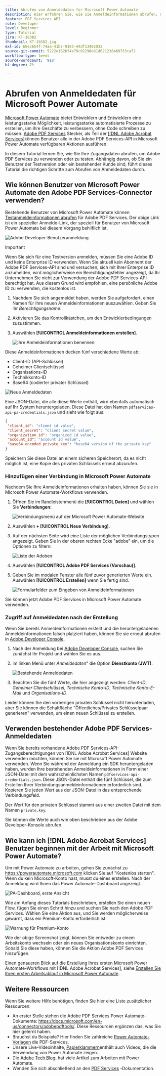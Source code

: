 ```yaml
---
title: Abrufen von Anmeldedaten für Microsoft Power Automate
description: Hier erfahren Sie, wie Sie Anmeldeinformationen abrufen, um Adobe PDF Services zu verwenden oder zu testen.
feature: PDF Services API
role: Developer
level: Beginner
type: Tutorial
jira: KT-10382
thumbnail: KT-10382.jpg
exl-id: 68ec654f-74aa-41b7-9103-44df13402032
source-git-commit: 5222e1626f4e79c02298e81d621216469753ca72
workflow-type: tm+mt
source-wordcount: '918'
ht-degree: 2%

---
```


# Abrufen von Anmeldedaten für Microsoft Power Automate

[Microsoft Power Automate](https://powerautomate.microsoft.com/) bietet Entwicklern und Entwicklern eine leistungsstarke Möglichkeit, leistungsstarke automatisierte Prozesse zu erstellen, um ihre Geschäfte zu verbessern, ohne Code schreiben zu müssen. [Adobe PDF Services](https://us.flow.microsoft.com/en-us/connectors/shared_adobepdftools/adobe-pdf-services/) Stecker, als Teil der [[!DNL Adobe Acrobat Services]](https://developer.adobe.com/document-services)können Benutzer alle in der Adobe PDF Services-API in Microsoft Power Automate verfügbaren Aktionen ausführen.

In diesem Tutorial lernen Sie, wie Sie Ihre Zugangsdaten abrufen, um Adobe PDF Services zu verwenden oder zu testen. Abhängig davon, ob Sie ein Benutzer der Testversion oder ein bestehender Kunde sind, führt dieses Tutorial die richtigen Schritte zum Abrufen von Anmeldedaten durch.

## Wie können Benutzer von Microsoft Power Automate den Adobe PDF Services-Connector verwenden?

Bestehende Benutzer von Microsoft Power Automate können [Testanmeldeinformationen abrufen](https://www.adobe.com/go/powerautomate_getstarted_de) für Adobe PDF Services. Der obige Link ist ein spezieller Anmelde-Link, der speziell für Benutzer von Microsoft Power Automate bei diesem Vorgang behilflich ist.

![Adobe Developer-Benutzeranmeldung](assets/credentials_1.png)


>[!IMPORTANT]
> Wenn Sie sich für eine Testversion anmelden, müssen Sie eine Adobe ID und keine Enterprise ID verwenden. Wenn Sie aktuell kein Abonnent der Adobe PDF Services-API sind und versuchen, sich mit Ihrer Enterprise ID anzumelden, wird möglicherweise ein Berechtigungsfehler angezeigt, da Ihr Unternehmen Sie nicht zur Verwendung der Adobe PDF Services-API berechtigt hat. Aus diesem Grund wird empfohlen, eine persönliche Adobe ID zu verwenden, die kostenlos ist.
>

1. Nachdem Sie sich angemeldet haben, werden Sie aufgefordert, einen Namen für Ihre neuen Anmeldeinformationen auszuwählen. Geben Sie Ihr *Berechtigungsname*.
1. Aktivieren Sie das Kontrollkästchen, um den Entwicklerbedingungen zuzustimmen.
1. Auswählen **[!UICONTROL Anmeldeinformationen erstellen]**.

   ![Ihre Anmeldeinformationen benennen](assets/credentials_2.png)

Diese Anmeldeinformationen decken fünf verschiedene Werte ab:

* Client-ID (API-Schlüssel)
* Geheimer Clientschlüssel
* Organisations-ID
* Technikkonto-ID
* Base64 (codierter privater Schlüssel)

![Neue Anmeldedaten](assets/credentials_3.png)

Eine JSON-Datei, die alle diese Werte enthält, wird ebenfalls automatisch auf Ihr System heruntergeladen. Diese Datei hat den Namen `pdfservices-api-pa-credentials.json` und sieht wie folgt aus:

```json
{
 "client_id": "client id value",
 "client_secret": "client secret value",
 "organization_id": "organized id value",
 "account_id": "account id value",
 "base64_encoded_private_key": "base64 version of the private key"
}
```

Speichern Sie diese Datei an einem sicheren Speicherort, da es nicht möglich ist, eine Kopie des privaten Schlüssels erneut abzurufen.

### Hinzufügen einer Verbindung in Microsoft Power Automate

Nachdem Sie Ihre Anmeldeinformationen erhalten haben, können Sie sie in Microsoft Power Automate-Workflows verwenden.

1. Öffnen Sie im Randleistenmenü die **[!UICONTROL Daten]** und wählen Sie **Verbindungen**:

   ![Verbindungsmenü auf der Microsoft Power Automate-Website](assets/credentials_4.png)

1. Auswählen **+ [!UICONTROL Neue Verbindung]**.

1. Auf der nächsten Seite wird eine Liste der möglichen Verbindungstypen angezeigt. Geben Sie in der oberen rechten Ecke &quot;adobe&quot; ein, um die Optionen zu filtern:

   ![Liste der Adoben](assets/credentials_5.png)

1. Auswählen **[!UICONTROL Adobe PDF Services (Vorschau)]**.
1. Geben Sie im modalen Fenster alle fünf zuvor generierten Werte ein. Auswählen **[!UICONTROL Erstellen]** wenn Sie fertig sind.

   ![Formularfelder zum Eingeben von Anmeldeinformationen](assets/credentials_6.png)

Sie können jetzt Adobe PDF Services in Microsoft Power Automate verwenden.

### Zugriff auf Anmeldedaten nach der Erstellung

Wenn Sie bereits Anmeldeinformationen erstellt und die heruntergeladenen Anmeldeinformationen falsch platziert haben, können Sie sie erneut abrufen in [Adobe Developer Console](https://developer.adobe.com/console).

1. Nach der Anmeldung bei [Adobe Developer Console](https://developer.adobe.com/console), suchen Sie zunächst Ihr Projekt und wählen Sie es aus.
1. Im linken Menü unter *Anmeldedaten*&quot; die Option **Dienstkonto (JWT)**:

   ![Bestehende Anmeldedaten](assets/credentials_7.png)

1. Beachten Sie die fünf Werte, die hier angezeigt werden: *Client-ID*, *Geheimer Clientschlüssel*, *Technische Konto-ID*, *Technische Konto-E-Mail* und *Organisations-ID*.

Leider können Sie den vorherigen privaten Schlüssel nicht herunterladen, aber Sie können die Schaltfläche &quot;Öffentliches/Privates Schlüsselpaar generieren&quot; verwenden, um einen neuen Schlüssel zu erstellen.

## Verwenden bestehender Adobe PDF Services-Anmeldedaten

Wenn Sie bereits vorhandene Adobe PDF Services-API-Zugangsberechtigungen von [!DNL Adobe Acrobat Services] Website verwenden möchten, können Sie sie mit Microsoft Power Automate verwenden. Wenn Sie während der Anmeldung ein SDK heruntergeladen haben, wurden Ihre bestehenden Anmeldeinformationen in Form einer JSON-Datei mit dem wahrscheinlichsten Namen `pdfservices-api-credentials.json`. Diese JSON-Datei enthält die fünf Schlüssel, die zum Erstellen Ihrer Verbindungsanmeldeinformationen erforderlich sind. Kopieren Sie jeden Wert aus der JSON-Datei in das entsprechende Verbindungsfeld.

Der Wert für den privaten Schlüssel stammt aus einer zweiten Datei mit dem Namen `private.key`.

Sie können die Werte auch wie oben beschrieben aus der Adobe Developer-Konsole abrufen.

## Wie kann ich [!DNL Adobe Acrobat Services] Benutzer beginnen mit der Arbeit mit Microsoft Power Automate?

Um mit Power Automate zu arbeiten, gehen Sie zunächst zu <https://powerautomate.microsoft.com> klicken Sie auf &quot;Kostenlos starten&quot;. Wenn du kein Microsoft-Konto hast, musst du eines erstellen. Nach der Anmeldung wird Ihnen das Power Automate-Dashboard angezeigt.

![PA-Dashboard, erste Ansicht](assets/credentials_8.png)

Wie am Anfang dieses Tutorials beschrieben, erstellen Sie einen neuen Flow, fügen Sie einen Schritt hinzu und suchen Sie nach den Adobe PDF Services. Wählen Sie eine Aktion aus, und Sie werden möglicherweise gewarnt, dass ein Premium-Konto erforderlich ist.

![Warnung für Premium-Konto](assets/credentials_9.png)

Wie der obige Screenshot zeigt, können Sie entweder zu einem Arbeitskonto wechseln oder ein neues Organisationskonto einrichten. Sobald Sie diese haben, können Sie die Aktion Adobe PDF Services hinzufügen.

Einen genaueren Blick auf die Erstellung Ihres ersten Microsoft Power Automate-Workflows mit [!DNL Adobe Acrobat Services], siehe [Erstellen Sie Ihren ersten Arbeitsablauf in Microsoft Power Automate](https://experienceleague.adobe.com/docs/document-services/tutorials/pdfservices/create-workflow-power-automate.html).

## Weitere Ressourcen

Wenn Sie weitere Hilfe benötigen, finden Sie hier eine Liste zusätzlicher Ressourcen:

* An erster Stelle stehen die Adobe PDF Services Power Automate-Dokumente: <https://docs.microsoft.com/en-us/connectors/adobepdftools/>. Diese Ressourcen ergänzen das, was Sie hier gelernt haben.
* Brauchst du Beispiele? Hier finden Sie zahlreiche [Power Automate-Vorlagen](https://powerautomate.microsoft.com/en-us/connectors/details/shared_adobepdftools/adobe-pdf-services/) die PDF-Services.
* Unsere Live-Videoinhalte, [Papierklammern](https://www.youtube.com/playlist?list=PLcVEYUqU7VRe4sT-Bf8flvRz1XXUyGmtF)enthält auch Videos, die die Verwendung von Power Automate zeigen.
* Die [Adobe Tech Blog.](https://medium.com/adobetech/tagged/microsoft-power-automate) hat viele Artikel zum Arbeiten mit Power Automate.
* Wenden Sie sich abschließend an den [PDF Services](https://developer.adobe.com/document-services/docs/overview/) -Dokumentation.
